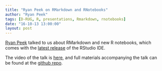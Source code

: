 ```yaml
---
title: "Ryan Peek on RMarkdown and RNotebooks"
author: "Ryan Peek"
tags: [D-RUG, R, presentations, Rmarkdown, rnotebooks]
date: "16-10-13 13:00:00"
layout: post
---
```


[Ryan Peek](https://ryanpeek.github.io/) talked to us about RMarkdown and new R notebooks, which comes with the [latest release](https://blog.rstudio.org/2016/11/01/announcing-rstudio-v1-0/) of the RStudio IDE.

The video of the talk is [here]((https://www.youtube.com/watch?v=_Fgx229pWi8&feature=youtu.be)), and full materials accompanying the talk can be found at the [github repo](https://github.com/ryanpeek/rmarkdown_notebook_demo/blob/master/Rmd/notebook_demo.Rmd).

